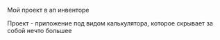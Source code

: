 Мой проект в ап инвенторе

Проект - приложение под видом калькулятора, которое скрывает за собой нечто большее
